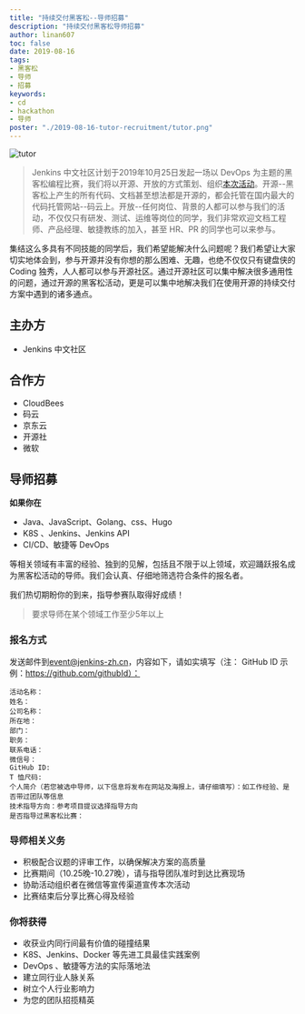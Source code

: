 ```yaml
---
title: "持续交付黑客松--导师招募"
description: "持续交付黑客松导师招募"
author: linan607
toc: false
date: 2019-08-16
tags:
- 黑客松
- 导师
- 招募
keywords:
- cd
- hackathon
- 导师
poster: "./2019-08-16-tutor-recruitment/tutor.png"
---
```


![tutor](tutor.png)

> Jenkins 中文社区计划于2019年10月25日发起一场以 DevOps 为主题的黑客松编程比赛，我们将以开源、开放的方式策划、组织[本次活动](https://jenkins-zh.cn/event/beijing-2019-10-19/)。开源--黑客松上产生的所有代码、文档甚至想法都是开源的，都会托管在国内最大的代码托管网站--码云上。开放--任何岗位、背景的人都可以参与我们的活动，不仅仅只有研发、测试、运维等岗位的同学，我们非常欢迎文档工程师、产品经理、敏捷教练的加入，甚至 HR、PR 的同学也可以来参与。

集结这么多具有不同技能的同学后，我们希望能解决什么问题呢？我们希望让大家切实地体会到，参与开源并没有你想的那么困难、无趣，也绝不仅仅只有键盘侠的 Coding 独秀，人人都可以参与开源社区。通过开源社区可以集中解决很多通用性的问题，通过开源的黑客松活动，更是可以集中地解决我们在使用开源的持续交付方案中遇到的诸多通点。

## 主办方
* Jenkins 中文社区

## 合作方
* CloudBees
* 码云
* 京东云
* 开源社
* 微软

## 导师招募

**如果你在**
- Java、JavaScript、Golang、css、Hugo
- K8S 、Jenkins、Jenkins API 
- CI/CD、敏捷等 DevOps 

等相关领域有丰富的经验、独到的见解，包括且不限于以上领域，欢迎踊跃报名成为黑客松活动的导师。我们会认真、仔细地筛选符合条件的报名者。

我们热切期盼你的到来，指导参赛队取得好成绩！

>要求导师在某个领域工作至少5年以上

### 报名方式
发送邮件到[event@jenkins-zh.cn](mailto:event@jenkins-zh.cn?subject=持续交付黑客松--导师报名)，内容如下，请如实填写（注： GitHub ID 示例：https://github.com/githubId）：
```
活动名称：
姓名：
公司名称：
所在地：
部门：
职务：
联系电话：
微信号：
GitHub ID:
T 恤尺码:
个人简介（若您被选中导师，以下信息将发布在网站及海报上，请仔细填写）：如工作经验、是否带过团队等信息
技术指导方向：参考项目提议选择指导方向
是否指导过黑客松比赛：

```

### 导师相关义务
* 积极配合议题的评审工作，以确保解决方案的高质量
* 比赛期间（10.25晚-10.27晚），请与指导团队准时到达比赛现场
* 协助活动组织者在微信等宣传渠道宣传本次活动
* 比赛结束后分享比赛心得及经验

### 你将获得
* 收获业内同行间最有价值的碰撞结果
* K8S、Jenkins、Docker 等先进工具最佳实践案例
* DevOps 、敏捷等方法的实际落地法
* 建立同行业人脉关系
* 树立个人行业影响力
* 为您的团队招揽精英